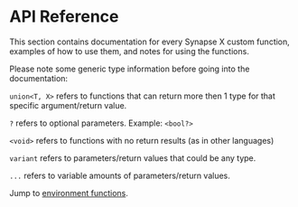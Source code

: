 # API Reference

This section contains documentation for every Synapse X custom function, examples of how to use them, and notes for using the functions.

Please note some generic type information before going into the documentation:

`union<T, X>` refers to functions that can return more then 1 type for that specific argument/return value.

`?` refers to optional parameters. Example: `<bool?>`

`<void>` refers to functions with no return results (as in other languages)

`variant` refers to parameters/return values that could be any type.

`...` refers to variable amounts of parameters/return values.

Jump to [environment functions](./environment.md).
